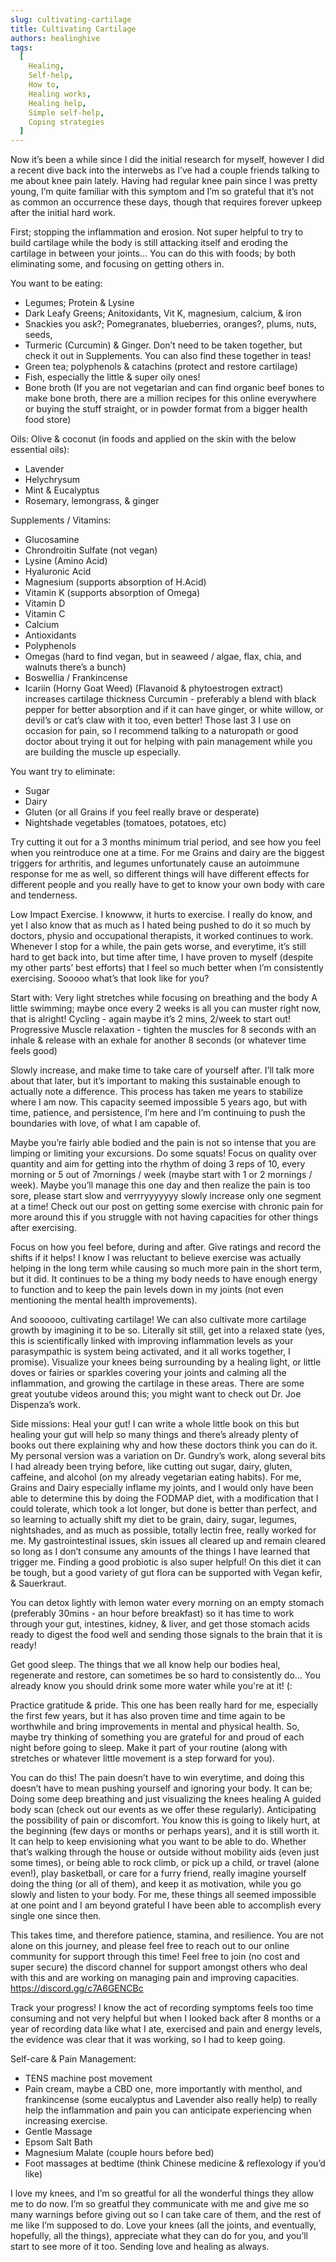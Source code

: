 ```yaml
---
slug: cultivating-cartilage
title: Cultivating Cartilage
authors: healinghive
tags:
  [
    Healing,
    Self-help,
    How to,
    Healing works,
    Healing help,
    Simple self-help,
    Coping strategies
  ]
---
```


Now it’s been a while since I did the initial research for myself, however I did a recent dive back into the interwebs as I’ve had a couple friends talking to me about knee pain lately. Having had regular knee pain since I was pretty young, I’m quite familiar with this symptom and I’m so grateful that it’s not as common an occurrence these days, though that requires forever upkeep after the initial hard work.

<!--truncate-->

First; stopping the inflammation and erosion. Not super helpful to try to build cartilage while the body is still attacking itself and eroding the cartilage in between your joints… You can do this with foods; by both eliminating some, and focusing on getting others in.

You want to be eating:

- Legumes; Protein & Lysine
- Dark Leafy Greens; Anitoxidants, Vit K, magnesium, calcium, & iron
- Snackies you ask?; Pomegranates, blueberries, oranges?, plums, nuts, seeds,
- Turmeric (Curcumin) & Ginger. Don’t need to be taken together, but check it out in Supplements. You can also find these together in teas!
- Green tea; polyphenols & catachins (protect and restore cartilage)
- Fish, especially the little & super oily ones!
- Bone broth (If you are not vegetarian and can find organic beef bones to make bone broth, there are a million recipes for this online everywhere or buying the stuff straight, or in powder format from a bigger health food store)

Oils: Olive & coconut (in foods and applied on the skin with the below essential oils):

- Lavender
- Helychrysum
- Mint & Eucalyptus
- Rosemary, lemongrass, & ginger

Supplements / Vitamins:

- Glucosamine
- Chrondroitin Sulfate (not vegan)
- Lysine (Amino Acid)
- Hyaluronic Acid
- Magnesium (supports absorption of H.Acid)
- Vitamin K (supports absorption of Omega)
- Vitamin D
- Vitamin C
- Calcium
- Antioxidants
- Polyphenols
- Omegas (hard to find vegan, but in seaweed / algae, flax, chia, and walnuts there’s a bunch)
- Boswellia / Frankincense
- Icariin (Horny Goat Weed) (Flavanoid & phytoestrogen extract) increases cartilage thickness
  Curcumin - preferably a blend with black pepper for better absorption and if it can have ginger, or white willow, or devil’s or cat’s claw with it too, even better! Those last 3 I use on occasion for pain, so I recommend talking to a naturopath or good doctor about trying it out for helping with pain management while you are building the muscle up especially.

You want try to eliminate:

- Sugar
- Dairy
- Gluten (or all Grains if you feel really brave or desperate)
- Nightshade vegetables (tomatoes, potatoes, etc)

Try cutting it out for a 3 months minimum trial period, and see how you feel when you reintroduce one at a time. For me Grains and dairy are the biggest triggers for arthritis, and legumes unfortunately cause an autoimmune response for me as well, so different things will have different effects for different people and you really have to get to know your own body with care and tenderness.

Low Impact Exercise. I knowww, it hurts to exercise. I really do know, and yet I also know that as much as I hated being pushed to do it so much by doctors, physio and occupational therapists, it worked continues to work. Whenever I stop for a while, the pain gets worse, and everytime, it’s still hard to get back into, but time after time, I have proven to myself (despite my other parts’ best efforts) that I feel so much better when I’m consistently exercising. Sooooo what’s that look like for you?

Start with: Very light stretches while focusing on breathing and the body
A little swimming; maybe once every 2 weeks is all you can muster right now, that is alright!
Cycling - again maybe it’s 2 mins, 2/week to start out!
Progressive Muscle relaxation - tighten the muscles for 8 seconds with an inhale & release with an exhale for another 8 seconds (or whatever time feels good)

Slowly increase, and make time to take care of yourself after. I’ll talk more about that later, but it’s important to making this sustainable enough to actually note a difference. This process has taken me years to stabilize where I am now. This capacity seemed impossible 5 years ago, but with time, patience, and persistence, I’m here and I’m continuing to push the boundaries with love, of what I am capable of.

Maybe you’re fairly able bodied and the pain is not so intense that you are limping or limiting your excursions. Do some squats! Focus on quality over quantity and aim for getting into the rhythm of doing 3 reps of 10, every morning or 5 out of 7mornings / week (maybe start with 1 or 2 mornings / week). Maybe you’ll manage this one day and then realize the pain is too sore, please start slow and verrryyyyyyy slowly increase only one segment at a time! Check out our post on getting some exercise with chronic pain for more around this if you struggle with not having capacities for other things after exercising.

Focus on how you feel before, during and after. Give ratings and record the shifts if it helps! I know I was reluctant to believe exercise was actually helping in the long term while causing so much more pain in the short term, but it did. It continues to be a thing my body needs to have enough energy to function and to keep the pain levels down in my joints (not even mentioning the mental health improvements).

And soooooo, cultivating cartilage! We can also cultivate more cartilage growth by imagining it to be so. Literally sit still, get into a relaxed state (yes, this is scientifically linked with improving inflammation levels as your parasympathic is system being activated, and it all works together, I promise). Visualize your knees being surrounding by a healing light, or little doves or fairies or sparkles covering your joints and calming all the inflammation, and growing the cartilage in these areas. There are some great youtube videos around this; you might want to check out Dr. Joe Dispenza’s work.

Side missions:
Heal your gut! I can write a whole little book on this but healing your gut will help so many things and there’s already plenty of books out there explaining why and how these doctors think you can do it. My personal version was a variation on Dr. Gundry’s work, along several bits I had already been trying before, like cutting out sugar, dairy, gluten, caffeine, and alcohol (on my already vegetarian eating habits). For me, Grains and Dairy especially inflame my joints, and I would only have been able to determine this by doing the FODMAP diet, with a modification that I could tolerate, which took a lot longer, but done is better than perfect, and so learning to actually shift my diet to be grain, dairy, sugar, legumes, nightshades, and as much as possible, totally lectin free, really worked for me. My gastrointestinal issues, skin issues all cleared up and remain cleared so long as I don’t consume any amounts of the things I have learned that trigger me. Finding a good probiotic is also super helpful! On this diet it can be tough, but a good variety of gut flora can be supported with Vegan kefir, & Sauerkraut.

You can detox lightly with lemon water every morning on an empty stomach (preferably 30mins - an hour before breakfast) so it has time to work through your gut, intestines, kidney, & liver, and get those stomach acids ready to digest the food well and sending those signals to the brain that it is ready!

Get good sleep. The things that we all know help our bodies heal, regenerate and restore, can sometimes be so hard to consistently do… You already know you should drink some more water while you're at it! (:

Practice gratitude & pride. This one has been really hard for me, especially the first few years, but it has also proven time and time again to be worthwhile and bring improvements in mental and physical health. So, maybe try thinking of something you are grateful for and proud of each night before going to sleep. Make it part of your routine (along with stretches or whatever little movement is a step forward for you).

You can do this! The pain doesn’t have to win everytime, and doing this doesn’t have to mean pushing yourself and ignoring your body. It can be;
Doing some deep breathing and just visualizing the knees healing
A guided body scan (check out our events as we offer these regularly).
Anticipating the possibility of pain or discomfort. You know this is going to likely hurt, at the beginning (few days or months or perhaps years), and it is still worth it.
It can help to keep envisioning what you want to be able to do. Whether that’s walking through the house or outside without mobility aids (even just some times), or being able to rock climb, or pick up a child, or travel (alone even!), play basketball, or care for a furry friend, really imagine yourself doing the thing (or all of them), and keep it as motivation, while you go slowly and listen to your body. For me, these things all seemed impossible at one point and I am beyond grateful I have been able to accomplish every single one since then.

This takes time, and therefore patience, stamina, and resilience. You are not alone on this journey, and please feel free to reach out to our online community for support through this time! Feel free to join (no cost and super secure) the discord channel for support amongst others who deal with this and are working on managing pain and improving capacities. https://discord.gg/c7A6GENCBc

Track your progress! I know the act of recording symptoms feels too time consuming and not very helpful but when I looked back after 8 months or a year of recording data like what I ate, exercised and pain and energy levels, the evidence was clear that it was working, so I had to keep going.

Self-care & Pain Management:

- TENS machine post movement
- Pain cream, maybe a CBD one, more importantly with menthol, and frankincense (some eucalyptus and Lavender also really help) to really help the inflammation and pain you can anticipate experiencing when increasing exercise.
- Gentle Massage
- Epsom Salt Bath
- Magnesium Malate (couple hours before bed)
- Foot massages at bedtime (think Chinese medicine & reflexology if you’d like)

I love my knees, and I’m so greatful for all the wonderful things they allow me to do now. I’m so greatful they communicate with me and give me so many warnings before giving out so I can take care of them, and the rest of me like I’m supposed to do. Love your knees (all the joints, and eventually, hopefully, all the things), appreciate what they can do for you, and you’ll start to see more of it too. Sending love and healing as always.
